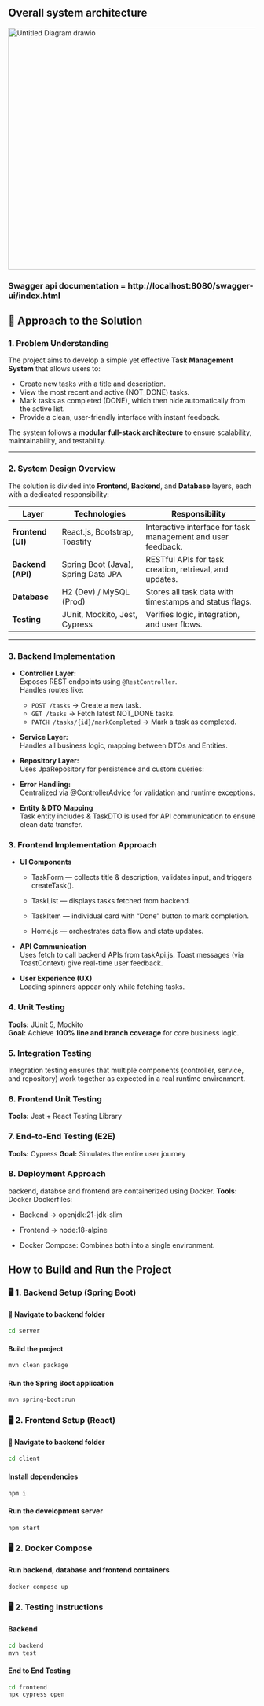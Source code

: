 ## Overall system architecture
<img width="1151" height="492" alt="Untitled Diagram drawio" src="https://github.com/user-attachments/assets/276c8297-ffbe-4258-9ff3-23e946948f72" />

### Swagger api documentation = http://localhost:8080/swagger-ui/index.html

## 🧠 Approach to the Solution

### 1. Problem Understanding
The project aims to develop a simple yet effective **Task Management System** that allows users to:
- Create new tasks with a title and description.
- View the most recent and active (NOT_DONE) tasks.
- Mark tasks as completed (DONE), which then hide automatically from the active list.
- Provide a clean, user-friendly interface with instant feedback.

The system follows a **modular full-stack architecture** to ensure scalability, maintainability, and testability.

---

### 2. System Design Overview
The solution is divided into **Frontend**, **Backend**, and **Database** layers, each with a dedicated responsibility:

| Layer | Technologies | Responsibility |
|-------|---------------|----------------|
| **Frontend (UI)** | React.js, Bootstrap, Toastify | Interactive interface for task management and user feedback. |
| **Backend (API)** | Spring Boot (Java), Spring Data JPA | RESTful APIs for task creation, retrieval, and updates. |
| **Database** | H2 (Dev) / MySQL (Prod) | Stores all task data with timestamps and status flags. |
| **Testing** | JUnit, Mockito, Jest, Cypress | Verifies logic, integration, and user flows. |

---

### 3. Backend Implementation
- **Controller Layer:**  
  Exposes REST endpoints using `@RestController`.  
  Handles routes like:
  - `POST /tasks` → Create a new task.
  - `GET /tasks` → Fetch latest NOT_DONE tasks.
  - `PATCH /tasks/{id}/markCompleted` → Mark a task as completed.

- **Service Layer:**  
  Handles all business logic, mapping between DTOs and Entities.

- **Repository Layer:**  
  Uses JpaRepository for persistence and custom queries:

- **Error Handling:**  
Centralized via @ControllerAdvice for validation and runtime exceptions.

- **Entity & DTO Mapping**  
Task entity includes & TaskDTO is used for API communication to ensure clean data transfer.


### 3. Frontend Implementation Approach
- **UI Components**  
  - TaskForm — collects title & description, validates input, and triggers createTask().

  - TaskList — displays tasks fetched from backend.

  - TaskItem — individual card with “Done” button to mark completion.

  - Home.js — orchestrates data flow and state updates.

- **API Communication**  
  Uses fetch to call backend APIs from taskApi.js. Toast messages (via ToastContext) give real-time user feedback.

- **User Experience (UX)**  
  Loading spinners appear only while fetching tasks.



### 4. Unit Testing
**Tools:** JUnit 5, Mockito  
**Goal:** Achieve **100% line and branch coverage** for core business logic.

### 5. Integration Testing
Integration testing ensures that multiple components (controller, service, and repository) work together as expected in a real runtime environment.

### 6. Frontend Unit Testing
**Tools:** Jest + React Testing Library

### 7. End-to-End Testing (E2E)
**Tools:** Cypress
**Goal:** Simulates the entire user journey

### 8. Deployment Approach
backend, databse and frontend are containerized using Docker.
**Tools:** Docker
Dockerfiles:
- Backend → openjdk:21-jdk-slim
- Frontend → node:18-alpine

- Docker Compose: Combines both into a single environment.



## How to Build and Run the Project

### 🖥️ 1. Backend Setup (Spring Boot)

#### 📁 Navigate to backend folder
```bash
cd server
``` 

####  Build the project
```bash
mvn clean package
```


####  Run the Spring Boot application
```bash
mvn spring-boot:run
```

### 🖥️ 2. Frontend Setup (React)

#### 📁 Navigate to backend folder
```bash
cd client
```

####  Install dependencies
```bash
npm i
```

####  Run the development server
```bash
npm start
```

### 🖥️ 2. Docker Compose

#### Run backend, database and frontend containers
```bash
docker compose up
```

### 🖥️ 2. Testing Instructions

#### Backend
```bash
cd backend
mvn test
```


#### End to End Testing
```bash
cd frontend
npx cypress open
```








